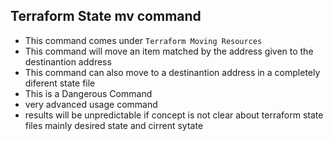 ## Terraform State mv command
- This command comes under `Terraform Moving Resources`
- This command will move an item matched by the address given to the destinantion address 
- This command can also move to a destinantion address in a completely diferent state file 
- This is a Dangerous Command 
- very advanced usage command 
- results will be unpredictable if concept is not clear about terraform state files mainly desired state and cirrent sytate 